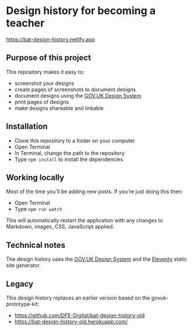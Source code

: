 # Design history for becoming a teacher

https://bat-design-history.netlify.app

## Purpose of this project

This repository makes it easy to:

* screenshot your designs
* create pages of screenshots to document designs
* document designs using the [GOV.UK Design System](https://design-system.service.gov.uk/)
* print pages of designs
* make designs shareable and linkable

## Installation

* Clone this repository to a folder on your computer
* Open Terminal
* In Terminal, change the path to the repository
* Type `npm install` to install the dependencies

## Working locally

Most of the time you'll be adding new posts. If you're just doing this then:

* Open Terminal
* Type `npm run watch`

This will automatically restart the application with any changes to Markdown, images, CSS, JavaScript applied.

## Technical notes

The design history uses the [GOV.UK Design System](https://design-system.service.gov.uk) and the [Eleventy](https://www.11ty.dev) static site generator.

## Legacy

This design history replaces an earlier version based on the govuk-prototype-kit:

* https://github.com/DFE-Digital/bat-design-history-old
* https://bat-design-history-old.herokuapp.com/
